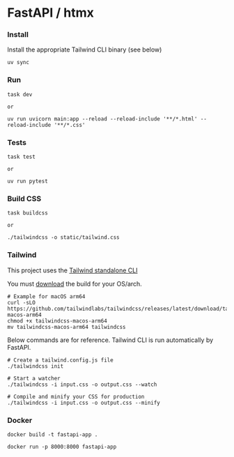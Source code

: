 # FastAPI / htmx

### Install

Install the appropriate Tailwind CLI binary (see below)

```
uv sync
```

### Run

```
task dev

or

uv run uvicorn main:app --reload --reload-include '**/*.html' --reload-include '**/*.css'
```

### Tests

```
task test

or

uv run pytest
```

### Build CSS

```
task buildcss

or

./tailwindcss -o static/tailwind.css
```

### Tailwind

This project uses the [ Tailwind standalone CLI](https://tailwindcss.com/blog/standalone-cli)

You must [download](https://github.com/tailwindlabs/tailwindcss/releases/latest) the build for your OS/arch.

```
# Example for macOS arm64
curl -sLO https://github.com/tailwindlabs/tailwindcss/releases/latest/download/tailwindcss-macos-arm64
chmod +x tailwindcss-macos-arm64
mv tailwindcss-macos-arm64 tailwindcss
```

Below commands are for reference. Tailwind CLI is run automatically by FastAPI.

```
# Create a tailwind.config.js file
./tailwindcss init

# Start a watcher
./tailwindcss -i input.css -o output.css --watch

# Compile and minify your CSS for production
./tailwindcss -i input.css -o output.css --minify
```

### Docker

```
docker build -t fastapi-app .

docker run -p 8000:8000 fastapi-app
```
